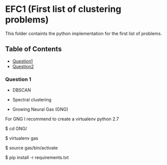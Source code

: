 # EFC1 (First list of clustering problems)
This folder containts the python implementation for the first list of problems.

 


## Table of Contents 

<!-- MarkdownTOC depth=4 -->
- [Question1](#Q1)
- [Question2](#Q2)

<!-- /MarkdownTOC -->


<a name="Q1" />

### Question 1

* DBSCAN

* Spectral clustering

* Growing Neural Gas (GNG)

For GNG I recommend to create a virtualenv python 2.7

$ cd GNG/

$ virtualenv gas

$ source gas/bin/activate 

$ pip install -r requirements.txt






